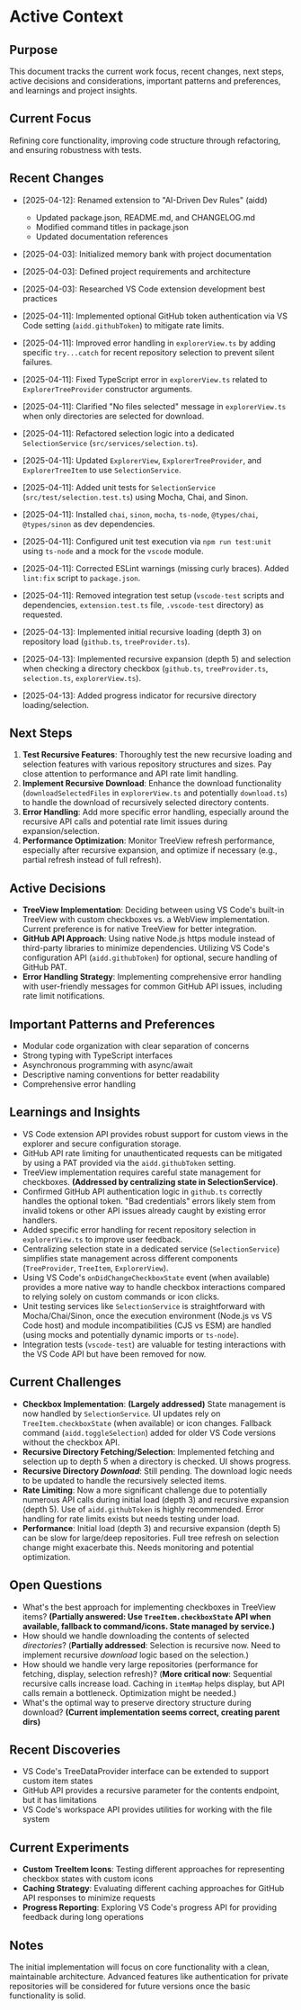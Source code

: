 # Active Context

## Purpose

This document tracks the current work focus, recent changes, next steps, active decisions and considerations, important patterns and preferences, and learnings and project insights.

## Current Focus

Refining core functionality, improving code structure through refactoring, and ensuring robustness with tests.

## Recent Changes

- [2025-04-12]: Renamed extension to "AI-Driven Dev Rules" (aidd)
  - Updated package.json, README.md, and CHANGELOG.md
  - Modified command titles in package.json
  - Updated documentation references

- [2025-04-03]: Initialized memory bank with project documentation
- [2025-04-03]: Defined project requirements and architecture
- [2025-04-03]: Researched VS Code extension development best practices
- [2025-04-11]: Implemented optional GitHub token authentication via VS Code setting (`aidd.githubToken`) to mitigate rate limits.
- [2025-04-11]: Improved error handling in `explorerView.ts` by adding specific `try...catch` for recent repository selection to prevent silent failures.
- [2025-04-11]: Fixed TypeScript error in `explorerView.ts` related to `ExplorerTreeProvider` constructor arguments.
- [2025-04-11]: Clarified "No files selected" message in `explorerView.ts` when only directories are selected for download.
- [2025-04-11]: Refactored selection logic into a dedicated `SelectionService` (`src/services/selection.ts`).
- [2025-04-11]: Updated `ExplorerView`, `ExplorerTreeProvider`, and `ExplorerTreeItem` to use `SelectionService`.
- [2025-04-11]: Added unit tests for `SelectionService` (`src/test/selection.test.ts`) using Mocha, Chai, and Sinon.
- [2025-04-11]: Installed `chai`, `sinon`, `mocha`, `ts-node`, `@types/chai`, `@types/sinon` as dev dependencies.
- [2025-04-11]: Configured unit test execution via `npm run test:unit` using `ts-node` and a mock for the `vscode` module.
- [2025-04-11]: Corrected ESLint warnings (missing curly braces). Added `lint:fix` script to `package.json`.
- [2025-04-11]: Removed integration test setup (`vscode-test` scripts and dependencies, `extension.test.ts` file, `.vscode-test` directory) as requested.
- [2025-04-13]: Implemented initial recursive loading (depth 3) on repository load (`github.ts`, `treeProvider.ts`).
- [2025-04-13]: Implemented recursive expansion (depth 5) and selection when checking a directory checkbox (`github.ts`, `treeProvider.ts`, `selection.ts`, `explorerView.ts`).
- [2025-04-13]: Added progress indicator for recursive directory loading/selection.

## Next Steps

1. **Test Recursive Features**: Thoroughly test the new recursive loading and selection features with various repository structures and sizes. Pay close attention to performance and API rate limit handling.
2. **Implement Recursive Download**: Enhance the download functionality (`downloadSelectedFiles` in `explorerView.ts` and potentially `download.ts`) to handle the download of recursively selected directory contents.
3. **Error Handling**: Add more specific error handling, especially around the recursive API calls and potential rate limit issues during expansion/selection.
4. **Performance Optimization**: Monitor TreeView refresh performance, especially after recursive expansion, and optimize if necessary (e.g., partial refresh instead of full refresh).

## Active Decisions

- **TreeView Implementation**: Deciding between using VS Code's built-in TreeView with custom checkboxes vs. a WebView implementation. Current preference is for native TreeView for better integration.
- **GitHub API Approach**: Using native Node.js https module instead of third-party libraries to minimize dependencies. Utilizing VS Code's configuration API (`aidd.githubToken`) for optional, secure handling of GitHub PAT.
- **Error Handling Strategy**: Implementing comprehensive error handling with user-friendly messages for common GitHub API issues, including rate limit notifications.

## Important Patterns and Preferences

- Modular code organization with clear separation of concerns
- Strong typing with TypeScript interfaces
- Asynchronous programming with async/await
- Descriptive naming conventions for better readability
- Comprehensive error handling

## Learnings and Insights

- VS Code extension API provides robust support for custom views in the explorer and secure configuration storage.
- GitHub API rate limiting for unauthenticated requests can be mitigated by using a PAT provided via the `aidd.githubToken` setting.
- TreeView implementation requires careful state management for checkboxes. **(Addressed by centralizing state in SelectionService)**.
- Confirmed GitHub API authentication logic in `github.ts` correctly handles the optional token. "Bad credentials" errors likely stem from invalid tokens or other API issues already caught by existing error handlers.
- Added specific error handling for recent repository selection in `explorerView.ts` to improve user feedback.
- Centralizing selection state in a dedicated service (`SelectionService`) simplifies state management across different components (`TreeProvider`, `TreeItem`, `ExplorerView`).
- Using VS Code's `onDidChangeCheckboxState` event (when available) provides a more native way to handle checkbox interactions compared to relying solely on custom commands or icon clicks.
- Unit testing services like `SelectionService` is straightforward with Mocha/Chai/Sinon, once the execution environment (Node.js vs VS Code host) and module incompatibilities (CJS vs ESM) are handled (using mocks and potentially dynamic imports or `ts-node`).
- Integration tests (`vscode-test`) are valuable for testing interactions with the VS Code API but have been removed for now.

## Current Challenges

- **Checkbox Implementation**: **(Largely addressed)** State management is now handled by `SelectionService`. UI updates rely on `TreeItem.checkboxState` (when available) or icon changes. Fallback command (`aidd.toggleSelection`) added for older VS Code versions without the checkbox API.
- **Recursive Directory Fetching/Selection**: Implemented fetching and selection up to depth 5 when a directory is checked. UI shows progress.
- **Recursive Directory *Download***: Still pending. The download logic needs to be updated to handle the recursively selected items.
- **Rate Limiting**: Now a more significant challenge due to potentially numerous API calls during initial load (depth 3) and recursive expansion (depth 5). Use of `aidd.githubToken` is highly recommended. Error handling for rate limits exists but needs testing under load.
- **Performance**: Initial load (depth 3) and recursive expansion (depth 5) can be slow for large/deep repositories. Full tree refresh on selection change might exacerbate this. Needs monitoring and potential optimization.

## Open Questions

- What's the best approach for implementing checkboxes in TreeView items? **(Partially answered: Use `TreeItem.checkboxState` API when available, fallback to command/icons. State managed by service.)**
- How should we handle downloading the contents of selected *directories*? (**Partially addressed**: Selection is recursive now. Need to implement recursive *download* logic based on the selection.)
- How should we handle very large repositories (performance for fetching, display, selection refresh)? (**More critical now**: Sequential recursive calls increase load. Caching in `itemMap` helps display, but API calls remain a bottleneck. Optimization might be needed.)
- What's the optimal way to preserve directory structure during download? **(Current implementation seems correct, creating parent dirs)**

## Recent Discoveries

- VS Code's TreeDataProvider interface can be extended to support custom item states
- GitHub API provides a recursive parameter for the contents endpoint, but it has limitations
- VS Code's workspace API provides utilities for working with the file system

## Current Experiments

- **Custom TreeItem Icons**: Testing different approaches for representing checkbox states with custom icons
- **Caching Strategy**: Evaluating different caching approaches for GitHub API responses to minimize requests
- **Progress Reporting**: Exploring VS Code's progress API for providing feedback during long operations

## Notes

The initial implementation will focus on core functionality with a clean, maintainable architecture. Advanced features like authentication for private repositories will be considered for future versions once the basic functionality is solid.
